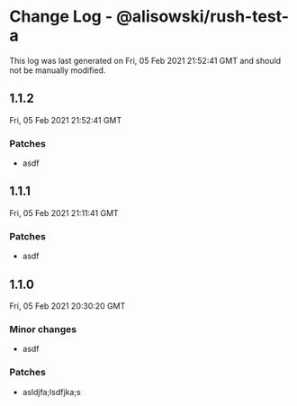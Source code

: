 # Change Log - @alisowski/rush-test-a

This log was last generated on Fri, 05 Feb 2021 21:52:41 GMT and should not be manually modified.

## 1.1.2
Fri, 05 Feb 2021 21:52:41 GMT

### Patches

- asdf

## 1.1.1
Fri, 05 Feb 2021 21:11:41 GMT

### Patches

- asdf

## 1.1.0
Fri, 05 Feb 2021 20:30:20 GMT

### Minor changes

- asdf

### Patches

- asldjfa;lsdfjka;s

